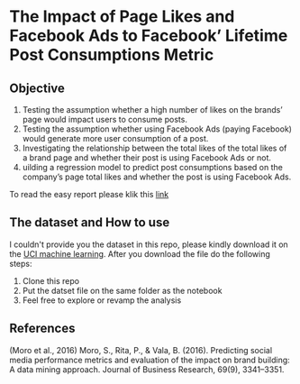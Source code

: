 # The Impact of Page Likes and Facebook Ads to Facebook’ Lifetime Post Consumptions Metric

## Objective
1. Testing the assumption whether a high number of likes on the brands’ page would impact users to consume posts.
2. Testing the assumption whether using Facebook Ads (paying Facebook) would generate more user consumption of a post.
3. Investigating the relationship between the total likes of the total likes of a brand page and whether their post is using Facebook Ads or not.
4. uilding a regression model to predict post consumptions based on the company’s page total likes and whether the post is using Facebook Ads.

To read the easy report please klik this [link](https://drive.google.com/file/d/1CiSKSdFh3E6X9LJFyuqJ9zNPVcX0E3Vp/view?usp=share_link)

## The dataset and How to use
I couldn't provide you the dataset in this repo, please kindly download it on the [UCI machine learning](https://archive.ics.uci.edu/ml/datasets/Facebook+metrics). After you download the file do the following steps:
1. Clone this repo
2. Put the datset file on the same folder as the notebook
3. Feel free to explore or revamp the analysis

## References
(Moro et al., 2016) Moro, S., Rita, P., & Vala, B. (2016). Predicting social media performance metrics and evaluation of the impact on brand building: A data mining approach. Journal of Business Research, 69(9), 3341–3351.